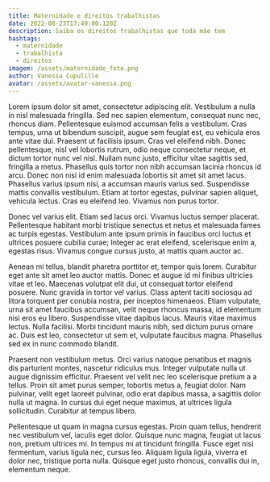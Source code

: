 ```yaml
---
title: Maternidade e direitos trabalhistas
date: 2022-08-23T17:49:00.120Z
description: Saiba os direitos trabalhistas que toda mãe tem
hashtags:
  - maternidade
  - trabalhista
  - direitos
imagem: /assets/maternidade_foto.png
author: Vanessa Cupulille
avatar: /assets/avatar-vanessa.png
---
```



Lorem ipsum dolor sit amet, consectetur adipiscing elit. Vestibulum a nulla in nisl malesuada fringilla. Sed nec sapien elementum, consequat nunc nec, rhoncus diam. Pellentesque euismod accumsan felis a vestibulum. Cras tempus, urna ut bibendum suscipit, augue sem feugiat est, eu vehicula eros ante vitae dui. Praesent ut facilisis ipsum. Cras vel eleifend nibh. Donec pellentesque, nisl vel lobortis rutrum, odio neque consectetur neque, et dictum tortor nunc vel nisl. Nullam nunc justo, efficitur vitae sagittis sed, fringilla a metus. Phasellus quis tortor non nibh accumsan lacinia rhoncus id arcu. Donec non nisi id enim malesuada lobortis sit amet sit amet lacus. Phasellus varius ipsum nisi, a accumsan mauris varius sed. Suspendisse mattis convallis vestibulum. Etiam at tortor egestas, pulvinar sapien aliquet, vehicula lectus. Cras eu eleifend leo. Vivamus non purus tortor.

Donec vel varius elit. Etiam sed lacus orci. Vivamus luctus semper placerat. Pellentesque habitant morbi tristique senectus et netus et malesuada fames ac turpis egestas. Vestibulum ante ipsum primis in faucibus orci luctus et ultrices posuere cubilia curae; Integer ac erat eleifend, scelerisque enim a, egestas risus. Vivamus congue cursus justo, at mattis quam auctor ac.

Aenean mi tellus, blandit pharetra porttitor et, tempor quis lorem. Curabitur eget ante sit amet leo auctor mattis. Donec et augue id mi finibus ultricies vitae et leo. Maecenas volutpat elit dui, ut consequat tortor eleifend posuere. Nunc gravida in tortor vel varius. Class aptent taciti sociosqu ad litora torquent per conubia nostra, per inceptos himenaeos. Etiam vulputate, urna sit amet faucibus accumsan, velit neque rhoncus massa, id elementum nisi eros eu libero. Suspendisse vitae dapibus lacus. Mauris vitae maximus lectus. Nulla facilisi. Morbi tincidunt mauris nibh, sed dictum purus ornare ac. Duis est leo, consectetur ut sem et, vulputate faucibus magna. Phasellus sed ex in nunc commodo blandit.

Praesent non vestibulum metus. Orci varius natoque penatibus et magnis dis parturient montes, nascetur ridiculus mus. Integer vulputate nulla ut augue dignissim efficitur. Praesent vel velit nec leo scelerisque pretium a a tellus. Proin sit amet purus semper, lobortis metus a, feugiat dolor. Nam pulvinar, velit eget laoreet pulvinar, odio erat dapibus massa, a sagittis dolor nulla ut magna. In cursus dui eget neque maximus, at ultrices ligula sollicitudin. Curabitur at tempus libero.

Pellentesque ut quam in magna cursus egestas. Proin quam tellus, hendrerit nec vestibulum vel, iaculis eget dolor. Quisque nunc magna, feugiat ut lacus non, pretium ultrices mi. In tempus mi at tincidunt fringilla. Fusce eget nisi fermentum, varius ligula nec, cursus leo. Aliquam ligula ligula, viverra et dolor nec, tristique porta nulla. Quisque eget justo rhoncus, convallis dui in, elementum neque.